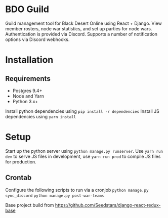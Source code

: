 # BDO Guild
Guild management tool for Black Desert Online using React + Django. View member rosters, node war statistics, and set up parties for node wars.
Authentication is provided via Discord. Supports a number of notification options via Discord webhooks.

# Installation
## Requirements
* Postgres 9.4+
* Node and Yarn
* Python 3.x+

Install python dependencies using `pip install -r dependencies`
Install JS dependencies using `yarn install`

# Setup
Start up the python server using `python manage.py runserver`.
Use `yarn run dev` to serve JS files in development, use `yarn run prod` to compile JS files for production.

## Crontab
Configure the following scripts to run via a cronjob
`python manage.py sync_discord`
`python manage.py post-war-teams`

Base project build from https://github.com/Seedstars/django-react-redux-base
